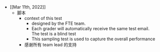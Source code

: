 - [[Mar 11th, 2022]]
	- 脚本
		- context of this test
			- designed by the FTE team.
			- Each grader will automatically receive the same test email. The test is a blind test
			- This sampling test is used to capture the overall performance
		- 感谢所有 team lead 的支持